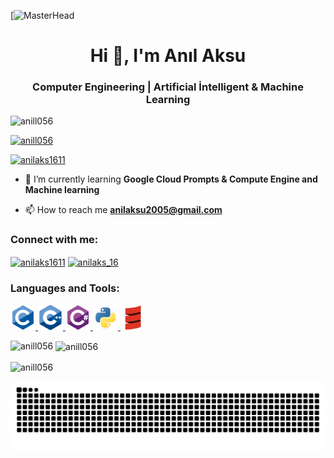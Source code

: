 [![MasterHead](https://metinyilmaz.me/wp-content/uploads/2014/12/en-cok-kazandiran-yazilim-dilleri-2.jpg)
<h1 align="center">Hi 👋, I'm Anıl Aksu</h1>
<h3 align="center">Computer Engineering | Artificial İntelligent & Machine Learning</h3>

<p align="left"> <img src="https://komarev.com/ghpvc/?username=anill056&label=Profile%20views&color=0e75b6&style=flat" alt="anill056" /> </p>

<p align="left"> <a href="https://github.com/ryo-ma/github-profile-trophy"><img src="https://github-profile-trophy.vercel.app/?username=anill056" alt="anill056" /></a> </p>

<p align="left"> <a href="https://twitter.com/anilaks1611" target="blank"><img src="https://img.shields.io/twitter/follow/anilaks1611?logo=twitter&style=for-the-badge" alt="anilaks1611" /></a> </p>

- 🌱 I’m currently learning **Google Cloud Prompts & Compute Engine and Machine learning**

- 📫 How to reach me **anilaksu2005@gmail.com**

<h3 align="left">Connect with me:</h3>
<p align="left">
<a href="https://twitter.com/anilaks1611" target="blank"><img align="center" src="https://raw.githubusercontent.com/rahuldkjain/github-profile-readme-generator/master/src/images/icons/Social/twitter.svg" alt="anilaks1611" height="30" width="40" /></a>
<a href="https://instagram.com/anilaks_16" target="blank"><img align="center" src="https://raw.githubusercontent.com/rahuldkjain/github-profile-readme-generator/master/src/images/icons/Social/instagram.svg" alt="anilaks_16" height="30" width="40" /></a>
</p>

<h3 align="left">Languages and Tools:</h3>
<p align="left"> <a href="https://www.cprogramming.com/" target="_blank" rel="noreferrer"> <img src="https://raw.githubusercontent.com/devicons/devicon/master/icons/c/c-original.svg" alt="c" width="40" height="40"/> </a> <a href="https://www.w3schools.com/cpp/" target="_blank" rel="noreferrer"> <img src="https://raw.githubusercontent.com/devicons/devicon/master/icons/cplusplus/cplusplus-original.svg" alt="cplusplus" width="40" height="40"/> </a> <a href="https://www.w3schools.com/cs/" target="_blank" rel="noreferrer"> <img src="https://raw.githubusercontent.com/devicons/devicon/master/icons/csharp/csharp-original.svg" alt="csharp" width="40" height="40"/> </a> <a href="https://www.python.org" target="_blank" rel="noreferrer"> <img src="https://raw.githubusercontent.com/devicons/devicon/master/icons/python/python-original.svg" alt="python" width="40" height="40"/> </a> <a href="https://www.scala-lang.org" target="_blank" rel="noreferrer"> <img src="https://raw.githubusercontent.com/devicons/devicon/master/icons/scala/scala-original.svg" alt="scala" width="40" height="40"/> </a> </p>

<p><img align="left" src="https://github-readme-stats.vercel.app/api/top-langs?username=anill056&show_icons=true&locale=en&layout=compact" alt="anill056" /></p>

<p>&nbsp;<img align="center" src="https://github-readme-stats.vercel.app/api?username=anill056&show_icons=true&locale=en" alt="anill056" /></p>

<p><img align="center" src="https://github-readme-streak-stats.herokuapp.com/?user=anill056&" alt="anill056" /></p>


<picture>
  <source media="(prefers-color-scheme: dark)" srcset="https://raw.githubusercontent.com/anill056/anill056/output/github-contribution-grid-snake-dark.svg">
  <source media="(prefers-color-scheme: light)" srcset="https://raw.githubusercontent.com/anill056/anill056/output/github-contribution-grid-snake.svg">
  <img alt="github contribution grid snake animation" src="https://raw.githubusercontent.com/anill056/anill056/output/github-contribution-grid-snake.svg">
</picture>
